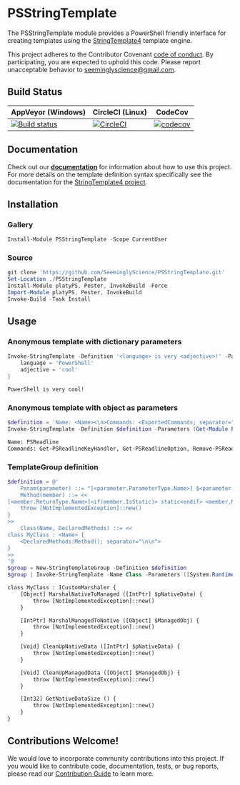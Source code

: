 # PSStringTemplate

The PSStringTemplate module provides a PowerShell friendly interface for creating templates using the
[StringTemplate4](https://github.com/antlr/antlrcs) template engine.

This project adheres to the Contributor Covenant [code of conduct](https://github.com/SeeminglyScience/PSStringTemplate/tree/master/docs/CODE_OF_CONDUCT.md).
By participating, you are expected to uphold this code. Please report unacceptable behavior to seeminglyscience@gmail.com.

## Build Status

|AppVeyor (Windows)|CircleCI (Linux)|CodeCov|
|---|---|---|
|[![Build status](https://ci.appveyor.com/api/projects/status/3uvr9oq297uhvj8p?svg=true)](https://ci.appveyor.com/project/SeeminglyScience/psstringtemplate)|[![CircleCI](https://circleci.com/gh/SeeminglyScience/PSStringTemplate.svg?style=svg)](https://circleci.com/gh/SeeminglyScience/PSStringTemplate)|[![codecov](https://codecov.io/gh/SeeminglyScience/PSStringTemplate/branch/master/graph/badge.svg)](https://codecov.io/gh/SeeminglyScience/PSStringTemplate)|

## Documentation

Check out our **[documentation](https://github.com/SeeminglyScience/PSStringTemplate/tree/master/docs/en-US/PSStringTemplate.md)** for information about how to use this project. For more details on the template definition syntax specifically see the documentation for the [StringTemplate4 project](https://github.com/antlr/stringtemplate4/blob/master/doc/index.md).

## Installation

### Gallery

```powershell
Install-Module PSStringTemplate -Scope CurrentUser
```

### Source

```powershell
git clone 'https://github.com/SeeminglyScience/PSStringTemplate.git'
Set-Location ./PSStringTemplate
Install-Module platyPS, Pester, InvokeBuild -Force
Import-Module platyPS, Pester, InvokeBuild
Invoke-Build -Task Install
```

## Usage

### Anonymous template with dictionary parameters

```powershell
Invoke-StringTemplate -Definition '<language> is very <adjective>!' -Parameters @{
    language = 'PowerShell'
    adjective = 'cool'
}
```

```txt
PowerShell is very cool!
```

### Anonymous template with object as parameters

```powershell
$definition = 'Name: <Name><\n>Commands: <ExportedCommands; separator=", ">'
Invoke-StringTemplate -Definition $definition -Parameters (Get-Module PSReadLine)
```

```txt
Name: PSReadline
Commands: Get-PSReadlineKeyHandler, Get-PSReadlineOption, Remove-PSReadlineKeyHandler, Set-PSReadlineKeyHandler, Set-PSReadlineOption, PSConsoleHostReadline
```

### TemplateGroup definition

```powershell
$definition = @'
    Param(parameter) ::= "[<parameter.ParameterType.Name>] $<parameter.Name>"
    Method(member) ::= <<
[<member.ReturnType.Name>]<if(member.IsStatic)> static<endif> <member.Name> (<member.Parameters:Param(); separator=", ">) {
    throw [NotImplementedException]::new()
}
>>
    Class(Name, DeclaredMethods) ::= <<
class MyClass : <Name> {
    <DeclaredMethods:Method(); separator="\n\n">
}
>>
'@
$group = New-StringTemplateGroup -Definition $definition
$group | Invoke-StringTemplate -Name Class -Parameters ([System.Runtime.InteropServices.ICustomMarshaler])
```

```txt
class MyClass : ICustomMarshaler {
    [Object] MarshalNativeToManaged ([IntPtr] $pNativeData) {
        throw [NotImplementedException]::new()
    }

    [IntPtr] MarshalManagedToNative ([Object] $ManagedObj) {
        throw [NotImplementedException]::new()
    }

    [Void] CleanUpNativeData ([IntPtr] $pNativeData) {
        throw [NotImplementedException]::new()
    }

    [Void] CleanUpManagedData ([Object] $ManagedObj) {
        throw [NotImplementedException]::new()
    }

    [Int32] GetNativeDataSize () {
        throw [NotImplementedException]::new()
    }
}
```

## Contributions Welcome!

We would love to incorporate community contributions into this project.  If you would like to
contribute code, documentation, tests, or bug reports, please read our [Contribution Guide](https://github.com/SeeminglyScience/ClassExplorer/tree/master/docs/CONTRIBUTING.md) to learn more.
